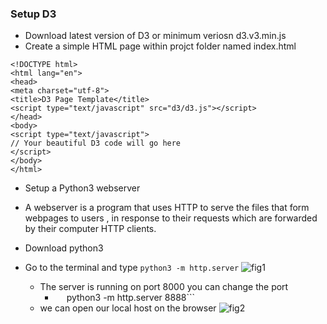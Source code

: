 ### Setup D3
  * Download latest version of D3 or minimum veriosn d3.v3.min.js
  * Create a simple HTML page within projct folder named index.html
  ```
  <!DOCTYPE html>
<html lang="en">
 <head>
 <meta charset="utf-8">
 <title>D3 Page Template</title>
 <script type="text/javascript" src="d3/d3.js"></script>
 </head>
 <body>
 <script type="text/javascript">
 // Your beautiful D3 code will go here
 </script>
 </body>
</html>
```
  * Setup a Python3 webserver 
  * A webserver is a program that uses HTTP to serve the files that form webpages to users , in response to their requests which are forwarded by their computer HTTP clients.
  * Download python3
  * Go to the terminal and type
    ``` python3 -m http.server ```
![fig1](https://user-images.githubusercontent.com/43897511/51080558-6dda1580-16a3-11e9-9015-be3d663f0e83.PNG)

    * The server is running on port 8000 you can change the port
      * ```  ``` python3 -m http.server 8888```
    * we can open our local host on the browser
![fig2](https://user-images.githubusercontent.com/43897511/51080559-6f0b4280-16a3-11e9-80ea-dbde223fc8bd.PNG)
